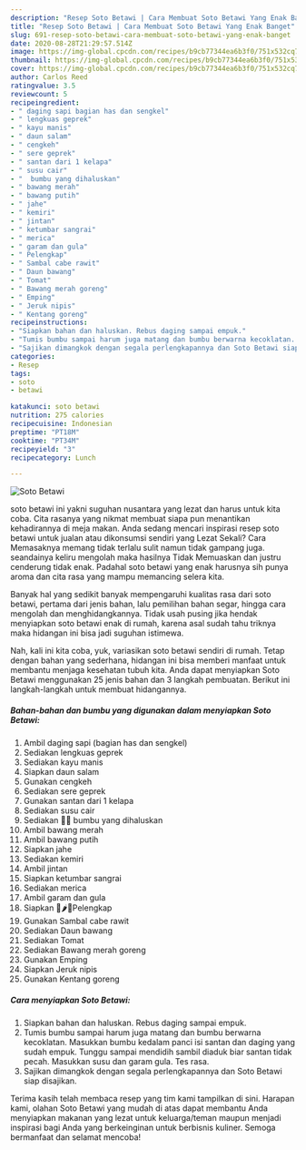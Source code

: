 ```yaml
---
description: "Resep Soto Betawi | Cara Membuat Soto Betawi Yang Enak Banget"
title: "Resep Soto Betawi | Cara Membuat Soto Betawi Yang Enak Banget"
slug: 691-resep-soto-betawi-cara-membuat-soto-betawi-yang-enak-banget
date: 2020-08-28T21:29:57.514Z
image: https://img-global.cpcdn.com/recipes/b9cb77344ea6b3f0/751x532cq70/soto-betawi-foto-resep-utama.jpg
thumbnail: https://img-global.cpcdn.com/recipes/b9cb77344ea6b3f0/751x532cq70/soto-betawi-foto-resep-utama.jpg
cover: https://img-global.cpcdn.com/recipes/b9cb77344ea6b3f0/751x532cq70/soto-betawi-foto-resep-utama.jpg
author: Carlos Reed
ratingvalue: 3.5
reviewcount: 5
recipeingredient:
- " daging sapi bagian has dan sengkel"
- " lengkuas geprek"
- " kayu manis"
- " daun salam"
- " cengkeh"
- " sere geprek"
- " santan dari 1 kelapa"
- " susu cair"
- "  bumbu yang dihaluskan"
- " bawang merah"
- " bawang putih"
- " jahe"
- " kemiri"
- " jintan"
- " ketumbar sangrai"
- " merica"
- " garam dan gula"
- " Pelengkap"
- " Sambal cabe rawit"
- " Daun bawang"
- " Tomat"
- " Bawang merah goreng"
- " Emping"
- " Jeruk nipis"
- " Kentang goreng"
recipeinstructions:
- "Siapkan bahan dan haluskan. Rebus daging sampai empuk."
- "Tumis bumbu sampai harum juga matang dan bumbu berwarna kecoklatan. Masukkan bumbu kedalam panci isi santan dan daging yang sudah empuk. Tunggu sampai mendidih sambil diaduk biar santan tidak pecah. Masukkan susu dan garam gula. Tes rasa."
- "Sajikan dimangkok dengan segala perlengkapannya dan Soto Betawi siap disajikan."
categories:
- Resep
tags:
- soto
- betawi

katakunci: soto betawi 
nutrition: 275 calories
recipecuisine: Indonesian
preptime: "PT18M"
cooktime: "PT34M"
recipeyield: "3"
recipecategory: Lunch

---
```



![Soto Betawi](https://img-global.cpcdn.com/recipes/b9cb77344ea6b3f0/751x532cq70/soto-betawi-foto-resep-utama.jpg)


soto betawi ini yakni suguhan nusantara yang lezat dan harus untuk kita coba. Cita rasanya yang nikmat membuat siapa pun menantikan kehadirannya di meja makan.
Anda sedang mencari inspirasi resep soto betawi untuk jualan atau dikonsumsi sendiri yang Lezat Sekali? Cara Memasaknya memang tidak terlalu sulit namun tidak gampang juga. seandainya keliru mengolah maka hasilnya Tidak Memuaskan dan justru cenderung tidak enak. Padahal soto betawi yang enak harusnya sih punya aroma dan cita rasa yang mampu memancing selera kita.

Banyak hal yang sedikit banyak mempengaruhi kualitas rasa dari soto betawi, pertama dari jenis bahan, lalu pemilihan bahan segar, hingga cara mengolah dan menghidangkannya. Tidak usah pusing jika hendak menyiapkan soto betawi enak di rumah, karena asal sudah tahu triknya maka hidangan ini bisa jadi suguhan istimewa.




Nah, kali ini kita coba, yuk, variasikan soto betawi sendiri di rumah. Tetap dengan bahan yang sederhana, hidangan ini bisa memberi manfaat untuk membantu menjaga kesehatan tubuh kita. Anda dapat menyiapkan Soto Betawi menggunakan 25 jenis bahan dan 3 langkah pembuatan. Berikut ini langkah-langkah untuk membuat hidangannya.

<!--inarticleads1-->

##### Bahan-bahan dan bumbu yang digunakan dalam menyiapkan Soto Betawi:

1. Ambil  daging sapi (bagian has dan sengkel)
1. Sediakan  lengkuas geprek
1. Sediakan  kayu manis
1. Siapkan  daun salam
1. Gunakan  cengkeh
1. Sediakan  sere geprek
1. Gunakan  santan dari 1 kelapa
1. Sediakan  susu cair
1. Sediakan  🧄🧄 bumbu yang dihaluskan
1. Ambil  bawang merah
1. Ambil  bawang putih
1. Siapkan  jahe
1. Sediakan  kemiri
1. Ambil  jintan
1. Siapkan  ketumbar sangrai
1. Sediakan  merica
1. Ambil  garam dan gula
1. Siapkan  🥔🌶🍅Pelengkap
1. Gunakan  Sambal cabe rawit
1. Sediakan  Daun bawang
1. Sediakan  Tomat
1. Sediakan  Bawang merah goreng
1. Gunakan  Emping
1. Siapkan  Jeruk nipis
1. Gunakan  Kentang goreng




<!--inarticleads2-->

##### Cara menyiapkan Soto Betawi:

1. Siapkan bahan dan haluskan. Rebus daging sampai empuk.
1. Tumis bumbu sampai harum juga matang dan bumbu berwarna kecoklatan. Masukkan bumbu kedalam panci isi santan dan daging yang sudah empuk. Tunggu sampai mendidih sambil diaduk biar santan tidak pecah. Masukkan susu dan garam gula. Tes rasa.
1. Sajikan dimangkok dengan segala perlengkapannya dan Soto Betawi siap disajikan.




Terima kasih telah membaca resep yang tim kami tampilkan di sini. Harapan kami, olahan Soto Betawi yang mudah di atas dapat membantu Anda menyiapkan makanan yang lezat untuk keluarga/teman maupun menjadi inspirasi bagi Anda yang berkeinginan untuk berbisnis kuliner. Semoga bermanfaat dan selamat mencoba!
